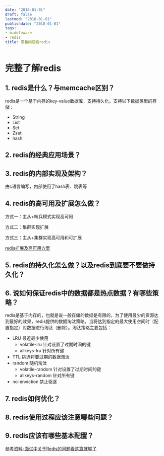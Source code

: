```yaml
---
date: "2018-01-01"
draft: false
lastmod: "2018-01-01"
publishdate: "2018-01-01"
tags:
- middleware
- redis
title: 带着问题看redis
---
```


# 完整了解redis

## 1. redis是什么？与memcache区别？

redis是一个基于内存的key-value数据库，支持持久化。支持以下数据类型的存储：

* String
* List
* Set
* Zset
* hash

## 2. redis的经典应用场景？

## 3. redis的内部实现及架构？

由c语言编写，内部使用了hash表、跳表等

## 4. redis的高可用及扩展怎么做？

方式一：主从+哨兵模式实现高可用

方式二：集群实现扩展

方式三：主从+集群实现高可用和可扩展

[redis扩展及高可用方案](redis扩展及高可用方案)

## 5. redis的持久化怎么做？以及redis到底要不要做持久化？

## 6. 说如何保证redis中的数据都是热点数据？有哪些策略？

redis是基于内存的，也就是说一般存储的数据是有限的，为了使用最少的资源达到最好的效果，redis提供的数据淘汰策略，当将达到指定的最大使用空间时（配置指定）对数据进行淘汰（删除）。淘汰策略主要包括：

* LRU 最近最少使用
  * volatile-lru 针对设置了过期时间的键
  * allkeys-lru 针对所有键
* TTL 挑选将要过期的数据淘汰
* random 随机淘汰
  * volatile-random 针对设置了过期时间的键
  * allkeys-random 针对所有键
* no-enviction 禁止驱逐

## 7. redis如何优化？

## 8. redis使用过程应该注意哪些问题？

## 9. redis应该有哪些基本配置？



[参考资料-面试中关于Redis的问题看这篇就够了](https://juejin.im/post/5ad6e4066fb9a028d82c4b66)